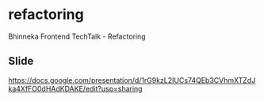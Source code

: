 # refactoring

Bhinneka Frontend TechTalk - Refactoring

## Slide

https://docs.google.com/presentation/d/1rG9kzL2IUCs74QEb3CVhmXTZdJka4XfFO0dHAdKDAKE/edit?usp=sharing
